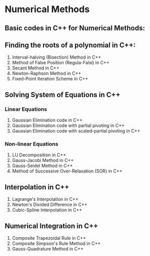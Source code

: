 # Numerical Methods

## Basic codes in C++ for Numerical Methods: 
## Finding the roots of a polynomial in C++:
1) Interval-halving (Bisection) Method in C++
2) Method of False Position (Regula-Falsi) in C++
3) Secant Method in C++
4) Newton-Raphson Method in C++
5) Fixed-Point Iteration Scheme in C++

## Solving System of Equations in C++
### Linear Equations
1) Gaussian Elimination code in C++
2) Gaussian Elimination code with partial pivoting in C++
3) Gaussian Elimination code with scaled-partial pivoting in C++
### Non-linear Equations
1) LU Decomposition in C++
2) Gauss-Jacobi Method in C++
3) Gauss-Seidel Method in C++
4) Method of Successive Over-Relaxation (SOR) in C++

## Interpolation in C++
1) Lagrange's Interpolation in C++
2) Newton's Divided Difference in C++
3) Cubic-Spline Interpolation in C++

## Numerical Integration in C++
1) Composite Trapezoidal Rule in C++
2) Composite Simpson's Rule Method in C++
3) Gauss-Quadrature Method in C++
